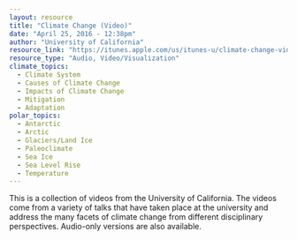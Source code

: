 ```yaml
---
layout: resource
title: "Climate Change (Video)"
date: "April 25, 2016 - 12:38pm"
author: "University of California"
resource_link: "https://itunes.apple.com/us/itunes-u/climate-change-video/id382085466?mt=10"
resource_type: "Audio, Video/Visualization"
climate_topics:
  - Climate System
  - Causes of Climate Change
  - Impacts of Climate Change
  - Mitigation
  - Adaptation
polar_topics:
  - Antarctic
  - Arctic
  - Glaciers/Land Ice
  - Paleoclimate
  - Sea Ice
  - Sea Level Rise
  - Temperature
---
```


This is a collection of videos from the University of California. The videos come from a variety of talks that have taken place at the university and address the many facets of climate change from different disciplinary perspectives. Audio-only versions are also available.